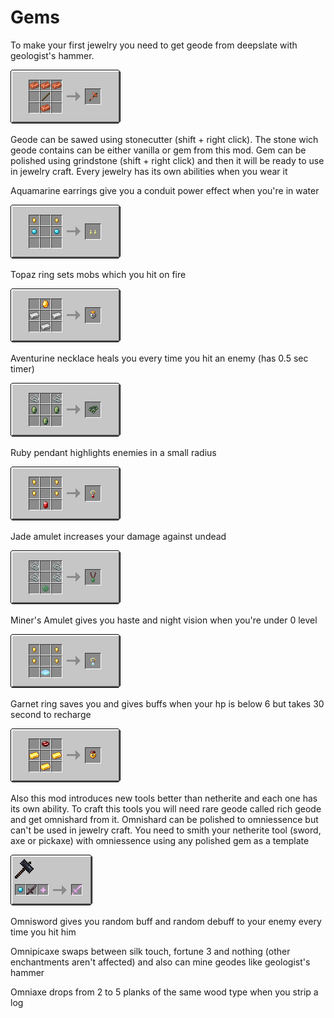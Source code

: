 # Gems
To make your first jewelry you need to get geode from deepslate with geologist's hammer.

![](https://github.com/TumDoka/gems/raw/main/images/recipes/geologists_hammer.png)

Geode can be sawed using stonecutter (shift + right click).
The stone wich geode contains can be either vanilla or gem from this mod.
Gem can be polished using grindstone (shift + right click) and then it will be ready to use in jewelry craft.
Every jewelry has its own abilities when you wear it

Aquamarine earrings give you a conduit power effect when you're in water

![](https://github.com/TumDoka/gems/raw/main/images/recipes/aquamarine_earrings.png)

Topaz ring sets mobs which you hit on fire

![](https://github.com/TumDoka/gems/raw/main/images/recipes/topaz_ring.png)

Aventurine necklace heals you every time you hit an enemy (has 0.5 sec timer)

![](https://github.com/TumDoka/gems/raw/main/images/recipes/aventurine_necklace.png)

Ruby pendant highlights enemies in a small radius

![](https://github.com/TumDoka/gems/raw/main/images/recipes/ruby_pendant.png)

Jade amulet increases your damage against undead

![](https://github.com/TumDoka/gems/raw/main/images/recipes/jade_amulet.png)

Miner's Amulet gives you haste and night vision when you're under 0 level

![](https://github.com/TumDoka/gems/raw/main/images/recipes/miners_amulet.png)

Garnet ring saves you and gives buffs when your hp is below 6 but takes 30 second to recharge

![](https://github.com/TumDoka/gems/raw/main/images/recipes/garnet_ring.png)

Also this mod introduces new tools better than netherite and each one has its own ability.
To craft this tools you will need rare geode called rich geode and get omnishard from it.
Omnishard can be polished to omniessence but can't be used in jewelry craft.
You need to smith your netherite tool (sword, axe or pickaxe) with omniessence using any polished gem as a template

![](https://github.com/TumDoka/gems/raw/main/images/recipes/omnisword.png)

Omnisword gives you random buff and random debuff to your enemy every time you hit him

Omnipicaxe swaps between silk touch, fortune 3 and nothing (other enchantments aren't affected) and also can mine geodes like geologist's hammer

Omniaxe drops from 2 to 5 planks of the same wood type when you strip a log
